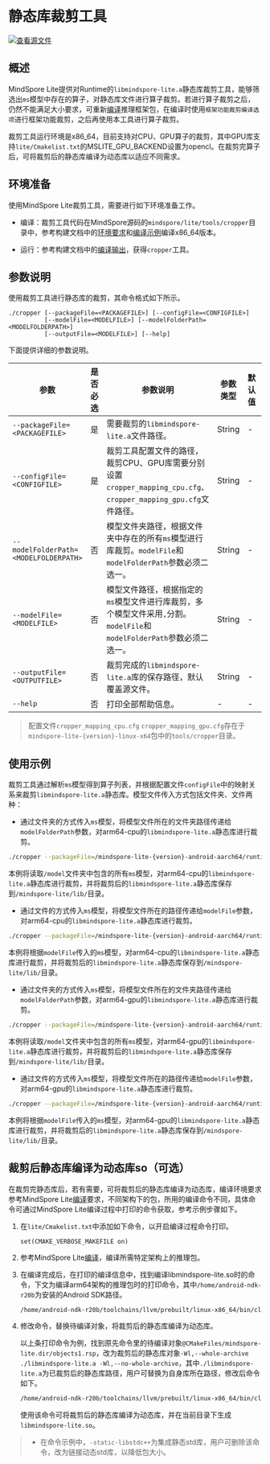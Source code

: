 # 静态库裁剪工具

[![查看源文件](https://mindspore-website.obs.cn-north-4.myhuaweicloud.com/website-images/master/resource/_static/logo_source.svg)](https://gitee.com/mindspore/docs/blob/master/docs/lite/docs/source_zh_cn/tools/cropper_tool.md)

## 概述

MindSpore Lite提供对Runtime的`libmindspore-lite.a`静态库裁剪工具，能够筛选出`ms`模型中存在的算子，对静态库文件进行算子裁剪。若进行算子裁剪之后，仍然不能满足大小要求，可重新[编译](https://www.mindspore.cn/lite/docs/zh-CN/master/use/build.html)推理框架包，在编译时使用`框架功能裁剪编译选项`进行框架功能裁剪，之后再使用本工具进行算子裁剪。

裁剪工具运行环境是x86_64，目前支持对CPU、GPU算子的裁剪，其中GPU库支持`lite/Cmakelist.txt`的MSLITE_GPU_BACKEND设置为opencl。在裁剪完算子后，可将裁剪后的静态库编译为动态库以适应不同需求。

## 环境准备

使用MindSpore Lite裁剪工具，需要进行如下环境准备工作。

- 编译：裁剪工具代码在MindSpore源码的`mindspore/lite/tools/cropper`目录中，参考构建文档中的[环境要求](https://www.mindspore.cn/lite/docs/zh-CN/master/use/build.html#环境要求)和[编译示例](https://www.mindspore.cn/lite/docs/zh-CN/master/use/build.html#编译示例)编译x86_64版本。

- 运行：参考构建文档中的[编译输出](https://www.mindspore.cn/lite/docs/zh-CN/master/use/build.html#目录结构)，获得`cropper`工具。

## 参数说明

使用裁剪工具进行静态库的裁剪，其命令格式如下所示。

```text
./cropper [--packageFile=<PACKAGEFILE>] [--configFile=<CONFIGFILE>]
          [--modelFile=<MODELFILE>] [--modelFolderPath=<MODELFOLDERPATH>]
          [--outputFile=<MODELFILE>] [--help]
```

下面提供详细的参数说明。

| 参数                                  | 是否必选 | 参数说明                                                     | 参数类型 | 默认值 | 取值范围 |
| ------------------------------------- | -------- | ------------------------------------------------------------ | -------- | ------ | -------- |
| `--packageFile=<PACKAGEFILE>`         | 是       | 需要裁剪的`libmindspore-lite.a`文件路径。                    | String   | -      | -        |
| `--configFile=<CONFIGFILE>`           | 是       | 裁剪工具配置文件的路径，裁剪CPU、GPU库需要分别设置`cropper_mapping_cpu.cfg`、`cropper_mapping_gpu.cfg`文件路径。 | String   | -      | -        |
| `--modelFolderPath=<MODELFOLDERPATH>` | 否       | 模型文件夹路径，根据文件夹中存在的所有`ms`模型进行库裁剪。`modelFile`和`modelFolderPath`参数必须二选一。 | String   | -      | -        |
| `--modelFile=<MODELFILE>`             | 否       | 模型文件路径，根据指定的`ms`模型文件进行库裁剪，多个模型文件采用`,`分割。`modelFile`和`modelFolderPath`参数必须二选一。 | String   | -      | -        |
| `--outputFile=<OUTPUTFILE>`           | 否       | 裁剪完成的`libmindspore-lite.a`库的保存路径，默认覆盖源文件。 | String   | -      | -        |
| `--help`                              | 否       | 打印全部帮助信息。                                           | -        | -      | -        |

> 配置文件`cropper_mapping_cpu.cfg` `cropper_mapping_gpu.cfg`存在于`mindspore-lite-{version}-linux-x64`包中的`tools/cropper`目录。

## 使用示例

裁剪工具通过解析`ms`模型得到算子列表，并根据配置文件`configFile`中的映射关系来裁剪`libmindspore-lite.a`静态库。模型文件传入方式包括文件夹、文件两种：

- 通过文件夹的方式传入`ms`模型，将模型文件所在的文件夹路径传递给`modelFolderPath`参数，对arm64-cpu的`libmindspore-lite.a`静态库进行裁剪。

```bash
./cropper --packageFile=/mindspore-lite-{version}-android-aarch64/runtime/lib/libmindspore-lite.a --configFile=./cropper_mapping_cpu.cfg --modelFolderPath=/model --outputFile=/mindspore-lite/lib/libmindspore-lite.a
```

本例将读取`/model`文件夹中包含的所有`ms`模型，对arm64-cpu的`libmindspore-lite.a`静态库进行裁剪，并将裁剪后的`libmindspore-lite.a`静态库保存到`/mindspore-lite/lib/`目录。

- 通过文件的方式传入`ms`模型，将模型文件所在的路径传递给`modelFile`参数，对arm64-cpu的`libmindspore-lite.a`静态库进行裁剪。

```bash
./cropper --packageFile=/mindspore-lite-{version}-android-aarch64/runtime/lib/libmindspore-lite.a --configFile=./cropper_mapping_cpu.cfg --modelFile=/model/lenet.ms,/model/retinaface.ms  --outputFile=/mindspore-lite/lib/libmindspore-lite.a
```

本例将根据`modelFile`传入的`ms`模型，对arm64-cpu的`libmindspore-lite.a`静态库进行裁剪，并将裁剪后的`libmindspore-lite.a`静态库保存到`/mindspore-lite/lib/`目录。

- 通过文件夹的方式传入`ms`模型，将模型文件所在的文件夹路径传递给`modelFolderPath`参数，对arm64-gpu的`libmindspore-lite.a`静态库进行裁剪。

```bash
./cropper --packageFile=/mindspore-lite-{version}-android-aarch64/runtime/lib/libmindspore-lite.a --configFile=./cropper_mapping_gpu.cfg --modelFolderPath=/model --outputFile=/mindspore-lite/lib/libmindspore-lite.a
```

本例将读取`/model`文件夹中包含的所有`ms`模型，对arm64-gpu的`libmindspore-lite.a`静态库进行裁剪，并将裁剪后的`libmindspore-lite.a`静态库保存到`/mindspore-lite/lib/`目录。

- 通过文件的方式传入`ms`模型，将模型文件所在的路径传递给`modelFile`参数，对arm64-gpu的`libmindspore-lite.a`静态库进行裁剪。

```bash
./cropper --packageFile=/mindspore-lite-{version}-android-aarch64/runtime/lib/libmindspore-lite.a --configFile=./cropper_mapping_gpu.cfg --modelFile=/model/lenet.ms,/model/retinaface.ms  --outputFile=/mindspore-lite/lib/libmindspore-lite.a
```

本例将根据`modelFile`传入的`ms`模型，对arm64-gpu的`libmindspore-lite.a`静态库进行裁剪，并将裁剪后的`libmindspore-lite.a`静态库保存到`/mindspore-lite/lib/`目录。

## 裁剪后静态库编译为动态库so（可选）

在裁剪完静态库后，若有需要，可将裁剪后的静态库编译为动态库，编译环境要求参考MindSpore Lite[编译](https://www.mindspore.cn/lite/docs/zh-CN/master/use/build.html)要求，不同架构下的包，所用的编译命令不同，具体命令可通过MindSpore Lite编译过程中打印的命令获取，参考示例步骤如下。

1. 在`lite/Cmakelist.txt`中添加如下命令，以开启编译过程命令打印。

    ```text
    set(CMAKE_VERBOSE_MAKEFILE on)
    ```

2. 参考MindSpore Lite[编译](https://www.mindspore.cn/lite/docs/zh-CN/master/use/build.html)，编译所需特定架构上的推理包。

3. 在编译完成后，在打印的编译信息中，找到编译libmindspore-lite.so时的命令，下文为编译arm64架构的推理包时的打印命令，其中`/home/android-ndk-r20b`为安装的Android SDK路径。

    ```bash
    /home/android-ndk-r20b/toolchains/llvm/prebuilt/linux-x86_64/bin/clang++ --target=aarch64-none-linux-android21 --gcc-toolchain=/home/android-ndk-r20b/toolchains/llvm/prebuilt/linux-x86_64 --sysroot=/home/android-ndk-r20b/toolchains/llvm/prebuilt/linux-x86_64/sysroot -fPIC -D_FORTIFY_SOURCE=2 -O2 -Wall -Werror -Wno-attributes -Wno-deprecated-declarations         -Wno-missing-braces -Wno-overloaded-virtual -std=c++17 -fPIC -fPIE -fstack-protector-strong  -DANDROID -fdata-sections -ffunction-sections -funwind-tables -fstack-protector-strong -no-canonical-prefixes -fno-addrsig -Wa,--noexecstack -Wformat -Werror=format-security    -fomit-frame-pointer -fstrict-aliasing -ffunction-sections         -fdata-sections -ffast-math -fno-rtti -fno-exceptions -Wno-unused-private-field -O2 -DNDEBUG  -Wl,-z,relro -Wl,-z,now -Wl,-z,noexecstack -s  -Wl,--exclude-libs,libgcc.a -Wl,--exclude-libs,libatomic.a -static-libstdc++ -Wl,--build-id -Wl,--warn-shared-textrel -Wl,--fatal-warnings -Wl,--no-undefined -Qunused-arguments -Wl,-z,noexecstack  -shared -Wl,-soname,libmindspore-lite.so -o libmindspore-lite.so @CMakeFiles/mindspore-lite.dir/objects1.rsp  -llog -ldl -latomic -lm
    ```

4. 修改命令，替换待编译对象，将裁剪后的静态库编译为动态库。

    以上条打印命令为例，找到原先命令里的待编译对象`@CMakeFiles/mindspore-lite.dir/objects1.rsp`，改为裁剪后的静态库对象`-Wl,--whole-archive ./libmindspore-lite.a -Wl,--no-whole-archive`，其中`./libmindspore-lite.a`为已裁剪后的静态库路径，用户可替换为自身库所在路径，修改后命令如下。

    ```bash
    /home/android-ndk-r20b/toolchains/llvm/prebuilt/linux-x86_64/bin/clang++ --target=aarch64-none-linux-android21 --gcc-toolchain=/home/android-ndk-r20b/toolchains/llvm/prebuilt/linux-x86_64 --sysroot=/home/android-ndk-r20b/toolchains/llvm/prebuilt/linux-x86_64/sysroot -fPIC -D_FORTIFY_SOURCE=2 -O2 -Wall -Werror -Wno-attributes -Wno-deprecated-declarations         -Wno-missing-braces -Wno-overloaded-virtual -std=c++17 -fPIC -fPIE -fstack-protector-strong  -DANDROID -fdata-sections -ffunction-sections -funwind-tables -fstack-protector-strong -no-canonical-prefixes -fno-addrsig -Wa,--noexecstack -Wformat -Werror=format-security    -fomit-frame-pointer -fstrict-aliasing -ffunction-sections         -fdata-sections -ffast-math -fno-rtti -fno-exceptions -Wno-unused-private-field -O2 -DNDEBUG  -Wl,-z,relro -Wl,-z,now -Wl,-z,noexecstack -s  -Wl,--exclude-libs,libgcc.a -Wl,--exclude-libs,libatomic.a -static-libstdc++ -Wl,--build-id -Wl,--warn-shared-textrel -Wl,--fatal-warnings -Wl,--no-undefined -Qunused-arguments -Wl,-z,noexecstack  -shared -Wl,-soname,libmindspore-lite.so -o libmindspore-lite.so -Wl,--whole-archive ./libmindspore-lite.a -Wl,--no-whole-archive  -llog -ldl -latomic -lm
    ```

    使用该命令可将裁剪后的静态库编译为动态库，并在当前目录下生成`libmindspore-lite.so`。

> - 在命令示例中，`-static-libstdc++`为集成静态std库，用户可删除该命令，改为链接动态std库，以降低包大小。
